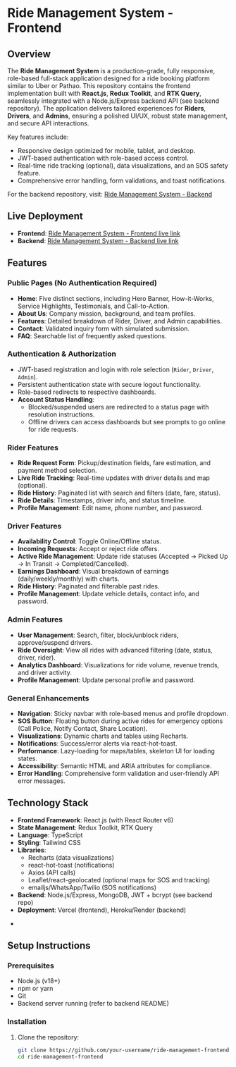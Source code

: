 # Ride Management System - Frontend


## Overview

The **Ride Management System** is a production-grade, fully responsive, role-based full-stack application designed for a ride booking platform similar to Uber or Pathao. This repository contains the frontend implementation built with **React.js**, **Redux Toolkit**, and **RTK Query**, seamlessly integrated with a Node.js/Express backend API (see backend repository). The application delivers tailored experiences for **Riders**, **Drivers**, and **Admins**, ensuring a polished UI/UX, robust state management, and secure API interactions.

Key features include:
- Responsive design optimized for mobile, tablet, and desktop.
- JWT-based authentication with role-based access control.
- Real-time ride tracking (optional), data visualizations, and an SOS safety feature.
- Comprehensive error handling, form validations, and toast notifications.

For the backend repository, visit: [Ride Management System - Backend](https://github.com/Rayhan-Rakib1/Ride-management-system-backend) <!-- Replace with actual backend repo URL -->

## Live Deployment

- **Frontend**: [Ride Management System - Frontend live link](hhttps://ride-management-system-frontend.vercel.app/) <!-- Replace with actual deployment URL -->
- **Backend**: [Ride Management System - Backend live link](https://assainment-5-server.vercel.app/) <!-- Replace with actual deployment URL -->

## Features  

### Public Pages (No Authentication Required)
- **Home**: Five distinct sections, including Hero Banner, How-it-Works, Service Highlights, Testimonials, and Call-to-Action.
- **About Us**: Company mission, background, and team profiles.
- **Features**: Detailed breakdown of Rider, Driver, and Admin capabilities.
- **Contact**: Validated inquiry form with simulated submission.
- **FAQ**: Searchable list of frequently asked questions.

### Authentication & Authorization
- JWT-based registration and login with role selection (`Rider`, `Driver`, `Admin`).
- Persistent authentication state with secure logout functionality.
- Role-based redirects to respective dashboards.
- **Account Status Handling**:
  - Blocked/suspended users are redirected to a status page with resolution instructions.
  - Offline drivers can access dashboards but see prompts to go online for ride requests.

### Rider Features
- **Ride Request Form**: Pickup/destination fields, fare estimation, and payment method selection.
- **Live Ride Tracking**: Real-time updates with driver details and map (optional).
- **Ride History**: Paginated list with search and filters (date, fare, status).
- **Ride Details**: Timestamps, driver info, and status timeline.
- **Profile Management**: Edit name, phone number, and password.

### Driver Features
- **Availability Control**: Toggle Online/Offline status.
- **Incoming Requests**: Accept or reject ride offers.
- **Active Ride Management**: Update ride statuses (Accepted → Picked Up → In Transit → Completed/Cancelled).
- **Earnings Dashboard**: Visual breakdown of earnings (daily/weekly/monthly) with charts.
- **Ride History**: Paginated and filterable past rides.
- **Profile Management**: Update vehicle details, contact info, and password.

### Admin Features
- **User Management**: Search, filter, block/unblock riders, approve/suspend drivers.
- **Ride Oversight**: View all rides with advanced filtering (date, status, driver, rider).
- **Analytics Dashboard**: Visualizations for ride volume, revenue trends, and driver activity.
- **Profile Management**: Update personal profile and password.

### General Enhancements
- **Navigation**: Sticky navbar with role-based menus and profile dropdown.
- **SOS Button**: Floating button during active rides for emergency options (Call Police, Notify Contact, Share Location).
- **Visualizations**: Dynamic charts and tables using Recharts.
- **Notifications**: Success/error alerts via react-hot-toast.
- **Performance**: Lazy-loading for maps/tables, skeleton UI for loading states.
- **Accessibility**: Semantic HTML and ARIA attributes for compliance.
- **Error Handling**: Comprehensive form validation and user-friendly API error messages.

## Technology Stack

- **Frontend Framework**: React.js (with React Router v6)
- **State Management**: Redux Toolkit, RTK Query
- **Language**: TypeScript
- **Styling**: Tailwind CSS
- **Libraries**:
  - Recharts (data visualizations)
  - react-hot-toast (notifications)
  - Axios (API calls)
  - Leaflet/react-geolocated (optional maps for SOS and tracking)
  - emailjs/WhatsApp/Twilio (SOS notifications)
- **Backend**: Node.js/Express, MongoDB, JWT + bcrypt (see backend repo)
- **Deployment**: Vercel (frontend), Heroku/Render (backend)

*

## Setup Instructions

### Prerequisites
- Node.js (v18+)
- npm or yarn
- Git
- Backend server running (refer to backend README)

### Installation
1. Clone the repository:
   ```bash
   git clone https://github.com/your-username/ride-management-frontend.git
   cd ride-management-frontend


